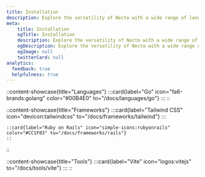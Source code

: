 ```yaml
---
title: Installation
description: Explore the versatility of Necto with a wide range of languages, frameworks, and tools and discover how to get started with our easy-to-follow guides.
meta: 
    title: Installation
    ogTitle: Installation
    description: Explore the versatility of Necto with a wide range of languages, frameworks, and tools and discover how to get started with our easy-to-follow guides.
    ogDescription: Explore the versatility of Necto with a wide range of languages, frameworks, and tools and discover how to get started with our easy-to-follow guides.
    ogImage: null
    twitterCard: null
analytics:
  feedback: true
  helpfulness: true
---
```


::content-showcase{title="Languages"}
    :::card{label="Go" icon="fa6-brands:golang" color="#00B4E0" to="/docs/languages/go"}
    :::
::

::content-showcase{title="Frameworks"} 
    :::card{label="Tailwind CSS" icon="devicon:tailwindcss" to="/docs/frameworks/tailwind"} 
    :::

    ::card{label="Ruby on Rails" icon="simple-icons:rubyonrails" color="#CC1F03" to="/docs/frameworks/rails"}
    ::
::

::content-showcase{title="Tools"}
    :::card{label="Vite" icon="logos:vitejs" to="/docs/tools/vite"}
    :::
::
